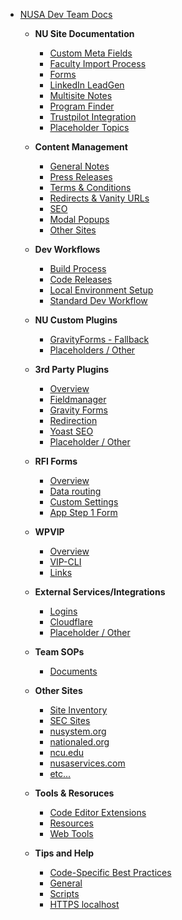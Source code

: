 - [NUSA Dev Team Docs](/)
	- **NU Site Documentation**
		- [Custom Meta Fields](nu-site-doc/custom-meta-fields.md)
		- [Faculty Import Process](nu-site-doc/faculty-import-process.md)
		- [Forms](nu-site-doc/forms.md)
		- [LinkedIn LeadGen](nu-site-doc/linkedin-lead-gen.md)
		- [Multisite Notes](nu-site-doc/multisite.md)
		- [Program Finder](nu-site-doc/program-finder.md)
		- [Trustpilot Integration](nu-site-doc/trustpilot-integration.md)
		- [Placeholder Topics](nu-site-doc/placeholder-topics.md)
	- **Content Management**
		- [General Notes](content-management/general-notes.md)
		- [Press Releases](content-management/press-releases.md)
		- [Terms & Conditions](content-management/terms-conditions.md)
		- [Redirects & Vanity URLs](content-management/redirect-vanity-urls.md)
		- [SEO](content-management/seo.md)
		- [Modal Popups](content-management/modals.md)
		- [Other Sites](content-management/other-sites.md)
	- **Dev Workflows**
		- [Build Process](dev-workflows/build-process.md)
		- [Code Releases](dev-workflows/code-releases.md)
		- [Local Environment Setup](dev-workflows/local-environment-import.md)
		- [Standard Dev Workflow](dev-workflows/standard-dev-workflow.md)
	- **NU Custom Plugins**
		- [GravityForms - Fallback](nu-plugins-docs/gf-fallback.md)
		- [Placeholders / Other](nu-plugins-docs/placeholder.md)
	- **3rd Party Plugins**
		- [Overview](third-party-plugins/overview.md)
		- [Fieldmanager](third-party-plugins/fieldmanager.md)
		- [Gravity Forms](third-party-plugins/gravity-forms.md)
		- [Redirection](third-party-plugins/redirection.md)
		- [Yoast SEO](third-party-plugins/yoast.md)
		- [Placeholder / Other](third-party-plugins/placeholder.md)

	- **RFI Forms**
		- [Overview](rfi-forms/overview.md)
		- [Data routing](rfi-forms/data-routing.md)
		- [Custom Settings](rfi-forms/custom-settings.md)
		- [App Step 1 Form](rfi-forms/app-step-one.md)
	- **WPVIP**
		- [Overview](wpvip/overview.md)
		- [VIP-CLI](wpvip/vip-cli.md)
		- [Links](wpvip/links.md)
	- **External Services/Integrations**
		- [Logins](external-services-integrations/overview.md)
		- [Cloudflare](external-services-integrations/cloudflare.md)
		- [Placeholder / Other](external-services-integrations/placeholder.md)
	- **Team SOPs**
		- [Documents](team-sops/documents.md)
	- **Other Sites**
		- [Site Inventory](other-sites/site-inventory.md)
		- [SEC Sites](other-sites/sec-sites.md)
		- [nusystem.org](other-sites/nusystem-org.md)
		- [nationaled.org](other-sites/nationaled-org.md)
		- [ncu.edu](other-sites/ncu-edu.md)
		- [nusaservices.com](other-sites/nusaservices-com.md)
		- [etc...](#)
	- **Tools & Resoruces**
		- [Code Editor Extensions](tools/code-editor-extensions.md)
		- [Resources](tools/resources.md)
		- [Web Tools](tools/web-tools.md)
	- **Tips and Help**
		- [Code-Specific Best Practices](tips-and-help/best-practices.md)
		- [General](tips-and-help/general.md)
		- [Scripts](tips-and-help/scripts.md)
		- [HTTPS localhost](tips-and-help/https-localhost.md)
